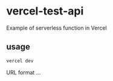 # vercel-test-api
Example of serverless function in Vercel

## usage
```sh
vercel dev
```
URL format ...

